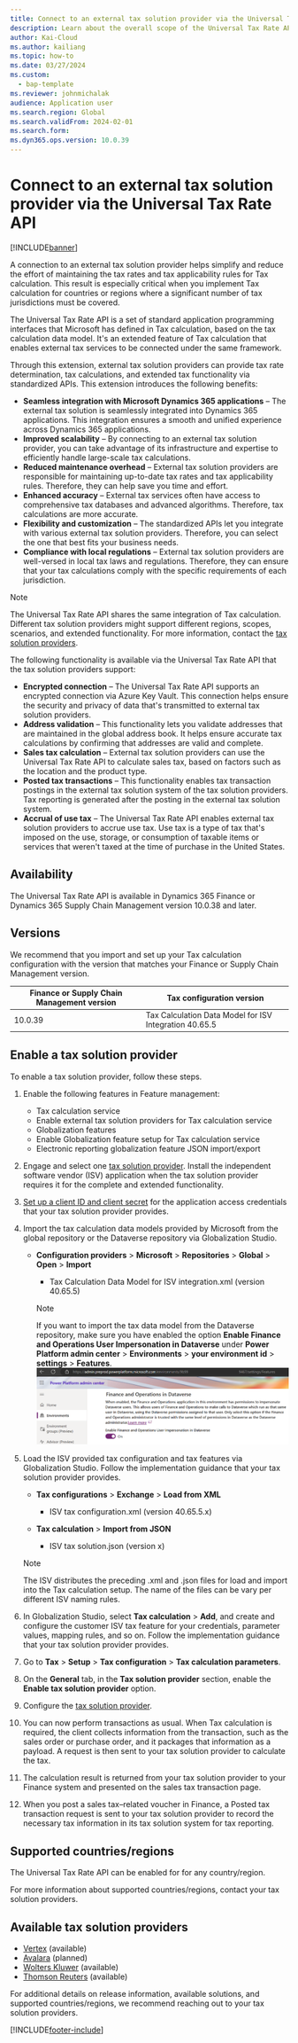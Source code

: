 ```yaml
---
title: Connect to an external tax solution provider via the Universal Tax Rate API
description: Learn about the overall scope of the Universal Tax Rate API feature for Tax calculation, including outlines on availability and versions.
author: Kai-Cloud
ms.author: kailiang
ms.topic: how-to
ms.date: 03/27/2024
ms.custom: 
  - bap-template
ms.reviewer: johnmichalak
audience: Application user
ms.search.region: Global
ms.search.validFrom: 2024-02-01
ms.search.form: 
ms.dyn365.ops.version: 10.0.39
---
```


# Connect to an external tax solution provider via the Universal Tax Rate API

[!INCLUDE[banner](../../includes/banner.md)]

A connection to an external tax solution provider helps simplify and reduce the effort of maintaining the tax rates and tax applicability rules for Tax calculation. This result is especially critical when you implement Tax calculation for countries or regions where a significant number of tax jurisdictions must be covered.

The Universal Tax Rate API is a set of standard application programming interfaces that Microsoft has defined in Tax calculation, based on the tax calculation data model. It's an extended feature of Tax calculation that enables external tax services to be connected under the same framework.

Through this extension, external tax solution providers can provide tax rate determination, tax calculations, and extended tax functionality via standardized APIs. This extension introduces the following benefits:

- **Seamless integration with Microsoft Dynamics 365 applications** – The external tax solution is seamlessly integrated into Dynamics 365 applications. This integration ensures a smooth and unified experience across Dynamics 365 applications.
- **Improved scalability** – By connecting to an external tax solution provider, you can take advantage of its infrastructure and expertise to efficiently handle large-scale tax calculations.
- **Reduced maintenance overhead** – External tax solution providers are responsible for maintaining up-to-date tax rates and tax applicability rules. Therefore, they can help save you time and effort.
- **Enhanced accuracy** – External tax services often have access to comprehensive tax databases and advanced algorithms. Therefore, tax calculations are more accurate.
- **Flexibility and customization** – The standardized APIs let you integrate with various external tax solution providers. Therefore, you can select the one that best fits your business needs.
- **Compliance with local regulations** – External tax solution providers are well-versed in local tax laws and regulations. Therefore, they can ensure that your tax calculations comply with the specific requirements of each jurisdiction.

> [!NOTE]
> The Universal Tax Rate API shares the same integration of Tax calculation. Different tax solution providers might support different regions, scopes, scenarios, and extended functionality. For more information, contact the [tax solution providers](#available-tax-solution-providers).

The following functionality is available via the Universal Tax Rate API that the tax solution providers support:

- **Encrypted connection** – The Universal Tax Rate API supports an encrypted connection via Azure Key Vault. This connection helps ensure the security and privacy of data that's transmitted to external tax solution providers.
- **Address validation** – This functionality lets you validate addresses that are maintained in the global address book. It helps ensure accurate tax calculations by confirming that addresses are valid and complete.
- **Sales tax calculation** – External tax solution providers can use the Universal Tax Rate API to calculate sales tax, based on factors such as the location and the product type.
- **Posted tax transactions** – This functionality enables tax transaction postings in the external tax solution system of the tax solution providers. Tax reporting is generated after the posting in the external tax solution system.
- **Accrual of use tax** – The Universal Tax Rate API enables external tax solution providers to accrue use tax. Use tax is a type of tax that's imposed on the use, storage, or consumption of taxable items or services that weren't taxed at the time of purchase in the United States.

## Availability

The Universal Tax Rate API is available in Dynamics 365 Finance or Dynamics 365 Supply Chain Management version 10.0.38 and later.

## Versions

We recommend that you import and set up your Tax calculation configuration with the version that matches your Finance or Supply Chain Management version.

| Finance or Supply Chain Management version | Tax configuration version |
|---|---|
| 10.0.39 | Tax Calculation Data Model for ISV Integration 40.65.5 |

## Enable a tax solution provider

To enable a tax solution provider, follow these steps.

1. Enable the following features in Feature management:

    - Tax calculation service
    - Enable external tax solution providers for Tax calculation service
    - Globalization features
    - Enable Globalization feature setup for Tax calculation service
    - Electronic reporting globalization feature JSON import/export

1. Engage and select one [tax solution provider](#available-tax-solution-providers). Install the independent software vendor (ISV) application when the tax solution provider requires it for the complete and extended functionality.
1. [Set up a client ID and client secret](./universal-tax-rate-api-how-to-setup-clientId-and-clientsecret.md) for the application access credentials that your tax solution provider provides.
1. Import the tax calculation data models provided by Microsoft from the global repository or the Dataverse repository via Globalization Studio.
    - **Configuration providers** \> **Microsoft** \> **Repositories** \> **Global** \> **Open** \> **Import**
         
        - Tax Calculation Data Model for ISV integration.xml (version 40.65.5)
     
      > [!NOTE]
      > If you want to import the tax data model from the Dataverse repository, make sure you have enabled the option **Enable Finance and Operations User Impersonation in Dataverse** under **Power Platform admin center** \> **Environments** \> **your environment id** \> **settings** \> **Features**.
      >![Enable Finance and Operations User Impersionation in Dataverse](../media/EnableFOUserImpersonationInDataverse.png)
      
1. Load the ISV provided tax configuration and tax features via Globalization Studio. Follow the implementation guidance that your tax solution provider provides.

    - **Tax configurations** \> **Exchange** \> **Load from XML**

        - ISV tax configuration.xml (version 40.65.5.x)

    - **Tax calculation** \> **Import from JSON**

        - ISV tax solution.json (version x)

    > [!NOTE]
    > The ISV distributes the preceding .xml and .json files for load and import into the Tax calculation setup. The name of the files can be vary per different ISV naming rules.

1. In Globalization Studio, select **Tax calculation** \> **Add**, and create and configure the customer ISV tax feature for your credentials, parameter values, mapping rules, and so on. Follow the implementation guidance that your tax solution provider provides.
1. Go to **Tax** \> **Setup** \> **Tax configuration** \> **Tax calculation parameters**.
1. On the **General** tab, in the **Tax solution provider** section, enable the **Enable tax solution provider** option.
1. Configure the [tax solution provider](#available-tax-solution-providers).
1. You can now perform transactions as usual. When Tax calculation is required, the client collects information from the transaction, such as the sales order or purchase order, and it packages that information as a payload. A request is then sent to your tax solution provider to calculate the tax.
1. The calculation result is returned from your tax solution provider to your Finance system and presented on the sales tax transaction page.
1. When you post a sales tax–related voucher in Finance, a Posted tax transaction request is sent to your tax solution provider to record the necessary tax information in its tax solution system for tax reporting.

## Supported countries/regions

The Universal Tax Rate API can be enabled for for any country/region.

For more information about supported countries/regions, contact your tax solution providers.

## Available tax solution providers

- [Vertex](https://go.microsoft.com/fwlink/?linkid=2258342) (available)
- [Avalara](https://go.microsoft.com/fwlink/?linkid=2258284) (planned)
- [Wolters Kluwer](https://go.microsoft.com/fwlink/?linkid=2265094) (available)
- [Thomson Reuters](https://go.microsoft.com/fwlink/?linkid=2271303) (available)

For additional details on release information, available solutions, and supported countries/regions, we recommend reaching out to your tax solution providers.

[!INCLUDE[footer-include](../../../includes/footer-banner.md)]

